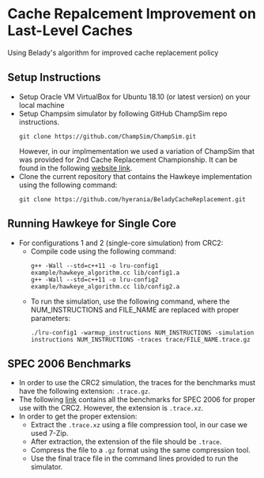 # Cache Repalcement Improvement on Last-Level Caches
Using Belady's algorithm for improved cache replacement policy
## Setup Instructions
- Setup Oracle VM VirtualBox for Ubuntu 18.10 (or latest version) on your local machine
- Setup Champsim simulator by following GitHub ChampSim repo instructions.
  ```
  git clone https://github.com/ChampSim/ChampSim.git
  ```
  However, in our implmementation we used a variation of ChampSim that was provided for 2nd Cache Replacement Championship. It can be found in the following [website link](https://www.dropbox.com/s/o6ct9p7ekkxaoz4/ChampSim_CRC2_ver2.0.tar.gz?dl=1).
- Clone the current repository that contains the Hawkeye implementation using the following command:
  ```
  git clone https://github.com/hyerania/BeladyCacheReplacement.git
  ```

## Running Hawkeye for Single Core
- For configurations 1 and 2 (single-core simulation) from CRC2:
  - Compile code using the following command:
    ```
    g++ -Wall --std=c++11 -o lru-config1 example/hawkeye_algorithm.cc lib/config1.a
    g++ -Wall --std=c++11 -o lru-config2 example/hawkeye_algorithm.cc lib/config2.a
    ```
  - To run the simulation, use the following command, where the NUM_INSTRUCTIONS and FILE_NAME are replaced with proper parameters:
    ```
    ./lru-config1 -warmup_instructions NUM_INSTRUCTIONS -simulation instructions NUM_INSTRUCTIONS -traces trace/FILE_NAME.trace.gz
    ```

## SPEC 2006 Benchmarks
- In order to use the CRC2 simulation, the traces for the benchmarks must have the following extension: ```.trace.gz```.
- The following [link](https://www.dropbox.com/sh/pgmnzfr3hurlutq/AACciuebRwSAOzhJkmj5SEXBa/CRC2_trace?dl=0&subfolder_nav_tracking=1) contains all the benchmarks for SPEC 2006 for proper use with the CRC2. However, the extension is ```.trace.xz```.
- In order to get the proper extension:
  - Extract the ```.trace.xz``` using a file compression tool, in our case we used 7-Zip.
  - After extraction, the extension of the file should be ```.trace```.
  - Compress the file to a ```.gz``` format using the same compression tool.
  - Use the final trace file in the command lines provided to run the simulator.
